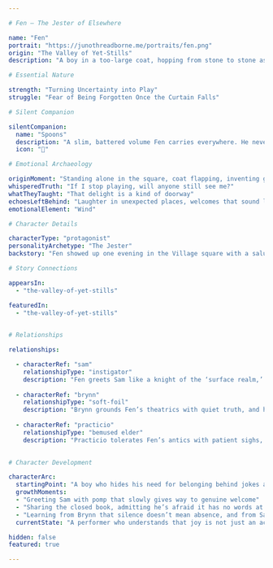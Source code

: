 ```yaml
---

# Fen – The Jester of Elsewhere

name: "Fen"  
portrait: "https://junothreadborne.me/portraits/fen.png"
origin: "The Valley of Yet-Stills"  
description: "A boy in a too-large coat, hopping from stone to stone as if the world itself were a stage. Fen greets newcomers like old friends, folding them into plays only he seems to know the script for. Beneath his flourishes and mock salutes, though, lingers a quiet ache: he’s not sure if the performance ends when the audience leaves."

# Essential Nature

strength: "Turning Uncertainty into Play"  
struggle: "Fear of Being Forgotten Once the Curtain Falls"

# Silent Companion

silentCompanion:  
  name: "Spoons"  
  description: "A slim, battered volume Fen carries everywhere. He never opens it—not because he can’t, but because he insists the story inside is ‘still rehearsing.’ The book feels warm when he’s performing and cold when silence lingers too long."  
  icon: "🥄"

# Emotional Archaeology

originMoment: "Standing alone in the square, coat flapping, inventing greetings until someone finally answered back"  
whisperedTruth: "If I stop playing, will anyone still see me?"  
whatTheyTaught: "That delight is a kind of doorway"  
echoesLeftBehind: "Laughter in unexpected places, welcomes that sound like riddles, pauses that invite imagination"  
emotionalElement: "Wind"

# Character Details

characterType: "protagonist"  
personalityArchetype: "The Jester"  
backstory: "Fen showed up one evening in the Village square with a salute and a bow, as if the Elsebeneath itself had cast him in a role. No one knows where he came from, though he insists he was ‘hired by the season.’ His coat, several sizes too big, holds pockets full of nothing and everything: bent spoons, ribbon scraps, the occasional frog. He uses humor to bridge the gap between himself and others, even when he’s unsure if anyone wants him there at all."

# Story Connections

appearsIn:
  - "the-valley-of-yet-stills"

featuredIn:    
  - "the-valley-of-yet-stills"
    

# Relationships

relationships:

  - characterRef: "sam"  
    relationshipType: "instigator"  
    description: "Fen greets Sam like a knight of the ‘surface realm,’ nudging him into play and making Elsebeneath feel less like exile and more like invitation."
      
  - characterRef: "brynn"  
    relationshipType: "soft-foil"  
    description: "Brynn grounds Fen’s theatrics with quiet truth, and he teases her into laughter when silence grows too heavy."
      
  - characterRef: "practicio"  
    relationshipType: "bemused elder"  
    description: "Practicio tolerates Fen’s antics with patient sighs, though the tortoise admits the boy’s joy has its place in the Valley."
    

# Character Development

characterArc:  
  startingPoint: "A boy who hides his need for belonging behind jokes and theatrics"  
  growthMoments:  
  - "Greeting Sam with pomp that slowly gives way to genuine welcome"  
  - "Sharing the closed book, admitting he’s afraid it has no words at all"  
  - "Learning from Brynn that silence doesn’t mean absence, and from Sam that play can matter even when no one’s watching"  
  currentState: "A performer who understands that joy is not just an act, but a connection—and that even when the curtain falls, some friendships stay"

hidden: false  
featured: true

---
```

